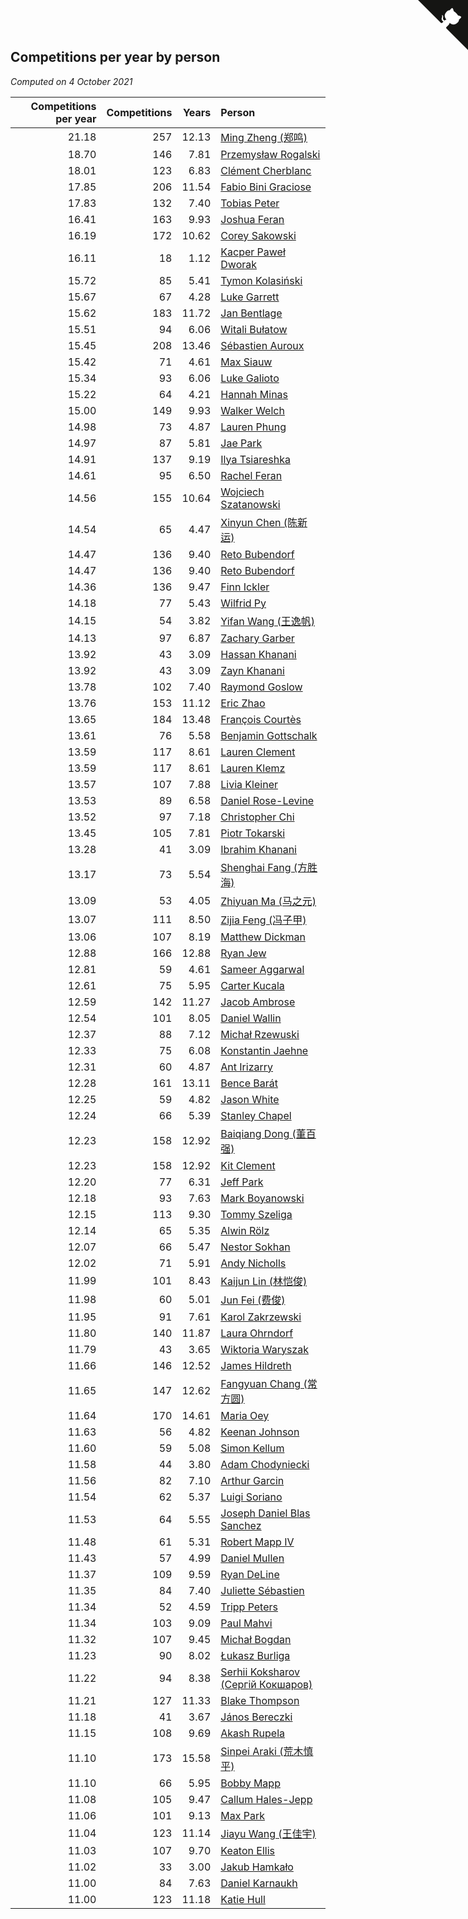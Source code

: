 ## Competitions per year by person

*Computed on  4 October 2021*

| Competitions per year | Competitions | Years | Person |
| ---: | ---: | ---: | :--- |
| 21.18 | 257 | 12.13 | [Ming Zheng (郑鸣)](https://www.worldcubeassociation.org/persons/2009ZHEN11) |
| 18.70 | 146 | 7.81 | [Przemysław Rogalski](https://www.worldcubeassociation.org/persons/2013ROGA02) |
| 18.01 | 123 | 6.83 | [Clément Cherblanc](https://www.worldcubeassociation.org/persons/2014CHER05) |
| 17.85 | 206 | 11.54 | [Fabio Bini Graciose](https://www.worldcubeassociation.org/persons/2010GRAC02) |
| 17.83 | 132 | 7.40 | [Tobias Peter](https://www.worldcubeassociation.org/persons/2014PETE03) |
| 16.41 | 163 | 9.93 | [Joshua Feran](https://www.worldcubeassociation.org/persons/2011FERA01) |
| 16.19 | 172 | 10.62 | [Corey Sakowski](https://www.worldcubeassociation.org/persons/2011SAKO01) |
| 16.11 | 18 | 1.12 | [Kacper Paweł Dworak](https://www.worldcubeassociation.org/persons/2020DWOR01) |
| 15.72 | 85 | 5.41 | [Tymon Kolasiński](https://www.worldcubeassociation.org/persons/2016KOLA02) |
| 15.67 | 67 | 4.28 | [Luke Garrett](https://www.worldcubeassociation.org/persons/2017GARR05) |
| 15.62 | 183 | 11.72 | [Jan Bentlage](https://www.worldcubeassociation.org/persons/2010BENT01) |
| 15.51 | 94 | 6.06 | [Witali Bułatow](https://www.worldcubeassociation.org/persons/2015BUAT01) |
| 15.45 | 208 | 13.46 | [Sébastien Auroux](https://www.worldcubeassociation.org/persons/2008AURO01) |
| 15.42 | 71 | 4.61 | [Max Siauw](https://www.worldcubeassociation.org/persons/2017SIAU02) |
| 15.34 | 93 | 6.06 | [Luke Galioto](https://www.worldcubeassociation.org/persons/2015GALI02) |
| 15.22 | 64 | 4.21 | [Hannah Minas](https://www.worldcubeassociation.org/persons/2017MINA04) |
| 15.00 | 149 | 9.93 | [Walker Welch](https://www.worldcubeassociation.org/persons/2011WELC01) |
| 14.98 | 73 | 4.87 | [Lauren Phung](https://www.worldcubeassociation.org/persons/2016PHUN02) |
| 14.97 | 87 | 5.81 | [Jae Park](https://www.worldcubeassociation.org/persons/2015PARK24) |
| 14.91 | 137 | 9.19 | [Ilya Tsiareshka](https://www.worldcubeassociation.org/persons/2012TERE01) |
| 14.61 | 95 | 6.50 | [Rachel Feran](https://www.worldcubeassociation.org/persons/2015FERA01) |
| 14.56 | 155 | 10.64 | [Wojciech Szatanowski](https://www.worldcubeassociation.org/persons/2011SZAT01) |
| 14.54 | 65 | 4.47 | [Xinyun Chen (陈新运)](https://www.worldcubeassociation.org/persons/2017CHEN36) |
| 14.47 | 136 | 9.40 | [Reto Bubendorf](https://www.worldcubeassociation.org/persons/2012BUBE01) |
| 14.47 | 136 | 9.40 | [Reto Bubendorf](https://www.worldcubeassociation.org/persons/2012BUBE01) |
| 14.36 | 136 | 9.47 | [Finn Ickler](https://www.worldcubeassociation.org/persons/2012ICKL01) |
| 14.18 | 77 | 5.43 | [Wilfrid Py](https://www.worldcubeassociation.org/persons/2016PYWI01) |
| 14.15 | 54 | 3.82 | [Yifan Wang (王逸帆)](https://www.worldcubeassociation.org/persons/2017WANY29) |
| 14.13 | 97 | 6.87 | [Zachary Garber](https://www.worldcubeassociation.org/persons/2014GARB01) |
| 13.92 | 43 | 3.09 | [Hassan Khanani](https://www.worldcubeassociation.org/persons/2018KHAN26) |
| 13.92 | 43 | 3.09 | [Zayn Khanani](https://www.worldcubeassociation.org/persons/2018KHAN28) |
| 13.78 | 102 | 7.40 | [Raymond Goslow](https://www.worldcubeassociation.org/persons/2014GOSL01) |
| 13.76 | 153 | 11.12 | [Eric Zhao](https://www.worldcubeassociation.org/persons/2010ZHAO19) |
| 13.65 | 184 | 13.48 | [François Courtès](https://www.worldcubeassociation.org/persons/2008COUR01) |
| 13.61 | 76 | 5.58 | [Benjamin Gottschalk](https://www.worldcubeassociation.org/persons/2016GOTT01) |
| 13.59 | 117 | 8.61 | [Lauren Clement](https://www.worldcubeassociation.org/persons/2013KLEM01) |
| 13.59 | 117 | 8.61 | [Lauren Klemz](https://www.worldcubeassociation.org/persons/2013KLEM01) |
| 13.57 | 107 | 7.88 | [Livia Kleiner](https://www.worldcubeassociation.org/persons/2013KLEI03) |
| 13.53 | 89 | 6.58 | [Daniel Rose-Levine](https://www.worldcubeassociation.org/persons/2015ROSE01) |
| 13.52 | 97 | 7.18 | [Christopher Chi](https://www.worldcubeassociation.org/persons/2014CHIC01) |
| 13.45 | 105 | 7.81 | [Piotr Tokarski](https://www.worldcubeassociation.org/persons/2013TOKA01) |
| 13.28 | 41 | 3.09 | [Ibrahim Khanani](https://www.worldcubeassociation.org/persons/2018KHAN27) |
| 13.17 | 73 | 5.54 | [Shenghai Fang (方胜海)](https://www.worldcubeassociation.org/persons/2016FANG01) |
| 13.09 | 53 | 4.05 | [Zhiyuan Ma (马之元)](https://www.worldcubeassociation.org/persons/2017MAZH04) |
| 13.07 | 111 | 8.50 | [Zijia Feng (冯子甲)](https://www.worldcubeassociation.org/persons/2013FENG02) |
| 13.06 | 107 | 8.19 | [Matthew Dickman](https://www.worldcubeassociation.org/persons/2013DICK01) |
| 12.88 | 166 | 12.88 | [Ryan Jew](https://www.worldcubeassociation.org/persons/2008JEWR01) |
| 12.81 | 59 | 4.61 | [Sameer Aggarwal](https://www.worldcubeassociation.org/persons/2017AGGA01) |
| 12.61 | 75 | 5.95 | [Carter Kucala](https://www.worldcubeassociation.org/persons/2015KUCA01) |
| 12.59 | 142 | 11.27 | [Jacob Ambrose](https://www.worldcubeassociation.org/persons/2010AMBR01) |
| 12.54 | 101 | 8.05 | [Daniel Wallin](https://www.worldcubeassociation.org/persons/2013WALL03) |
| 12.37 | 88 | 7.12 | [Michał Rzewuski](https://www.worldcubeassociation.org/persons/2014RZEW01) |
| 12.33 | 75 | 6.08 | [Konstantin Jaehne](https://www.worldcubeassociation.org/persons/2015JAEH01) |
| 12.31 | 60 | 4.87 | [Ant Irizarry](https://www.worldcubeassociation.org/persons/2016IRIZ02) |
| 12.28 | 161 | 13.11 | [Bence Barát](https://www.worldcubeassociation.org/persons/2008BARA01) |
| 12.25 | 59 | 4.82 | [Jason White](https://www.worldcubeassociation.org/persons/2016WHIT16) |
| 12.24 | 66 | 5.39 | [Stanley Chapel](https://www.worldcubeassociation.org/persons/2016CHAP04) |
| 12.23 | 158 | 12.92 | [Baiqiang Dong (董百强)](https://www.worldcubeassociation.org/persons/2008DONG06) |
| 12.23 | 158 | 12.92 | [Kit Clement](https://www.worldcubeassociation.org/persons/2008CLEM01) |
| 12.20 | 77 | 6.31 | [Jeff Park](https://www.worldcubeassociation.org/persons/2015PARK08) |
| 12.18 | 93 | 7.63 | [Mark Boyanowski](https://www.worldcubeassociation.org/persons/2014BOYA01) |
| 12.15 | 113 | 9.30 | [Tommy Szeliga](https://www.worldcubeassociation.org/persons/2012SZEL01) |
| 12.14 | 65 | 5.35 | [Alwin Rölz](https://www.worldcubeassociation.org/persons/2016ROLZ01) |
| 12.07 | 66 | 5.47 | [Nestor Sokhan](https://www.worldcubeassociation.org/persons/2016SOKH01) |
| 12.02 | 71 | 5.91 | [Andy Nicholls](https://www.worldcubeassociation.org/persons/2015NICH04) |
| 11.99 | 101 | 8.43 | [Kaijun Lin (林恺俊)](https://www.worldcubeassociation.org/persons/2013LINK01) |
| 11.98 | 60 | 5.01 | [Jun Fei (费俊)](https://www.worldcubeassociation.org/persons/2016FEIJ02) |
| 11.95 | 91 | 7.61 | [Karol Zakrzewski](https://www.worldcubeassociation.org/persons/2014ZAKR01) |
| 11.80 | 140 | 11.87 | [Laura Ohrndorf](https://www.worldcubeassociation.org/persons/2009OHRN01) |
| 11.79 | 43 | 3.65 | [Wiktoria Waryszak](https://www.worldcubeassociation.org/persons/2018WARY01) |
| 11.66 | 146 | 12.52 | [James Hildreth](https://www.worldcubeassociation.org/persons/2009HILD01) |
| 11.65 | 147 | 12.62 | [Fangyuan Chang (常方圆)](https://www.worldcubeassociation.org/persons/2009CHAN04) |
| 11.64 | 170 | 14.61 | [Maria Oey](https://www.worldcubeassociation.org/persons/2007OEYM01) |
| 11.63 | 56 | 4.82 | [Keenan Johnson](https://www.worldcubeassociation.org/persons/2016JOHN30) |
| 11.60 | 59 | 5.08 | [Simon Kellum](https://www.worldcubeassociation.org/persons/2016KELL12) |
| 11.58 | 44 | 3.80 | [Adam Chodyniecki](https://www.worldcubeassociation.org/persons/2017CHOD02) |
| 11.56 | 82 | 7.10 | [Arthur Garcin](https://www.worldcubeassociation.org/persons/2014GARC27) |
| 11.54 | 62 | 5.37 | [Luigi Soriano](https://www.worldcubeassociation.org/persons/2016SORI04) |
| 11.53 | 64 | 5.55 | [Joseph Daniel Blas Sanchez](https://www.worldcubeassociation.org/persons/2016SANC08) |
| 11.48 | 61 | 5.31 | [Robert Mapp IV](https://www.worldcubeassociation.org/persons/2016IVRO01) |
| 11.43 | 57 | 4.99 | [Daniel Mullen](https://www.worldcubeassociation.org/persons/2016MULL04) |
| 11.37 | 109 | 9.59 | [Ryan DeLine](https://www.worldcubeassociation.org/persons/2012DELI01) |
| 11.35 | 84 | 7.40 | [Juliette Sébastien](https://www.worldcubeassociation.org/persons/2014SEBA01) |
| 11.34 | 52 | 4.59 | [Tripp Peters](https://www.worldcubeassociation.org/persons/2017PETE04) |
| 11.34 | 103 | 9.09 | [Paul Mahvi](https://www.worldcubeassociation.org/persons/2012MAHV01) |
| 11.32 | 107 | 9.45 | [Michał Bogdan](https://www.worldcubeassociation.org/persons/2012BOGD01) |
| 11.23 | 90 | 8.02 | [Łukasz Burliga](https://www.worldcubeassociation.org/persons/2013BURL01) |
| 11.22 | 94 | 8.38 | [Serhii Koksharov (Сергій Кокшаров)](https://www.worldcubeassociation.org/persons/2013KOKS01) |
| 11.21 | 127 | 11.33 | [Blake Thompson](https://www.worldcubeassociation.org/persons/2010THOM03) |
| 11.18 | 41 | 3.67 | [János Bereczki](https://www.worldcubeassociation.org/persons/2018BERE01) |
| 11.15 | 108 | 9.69 | [Akash Rupela](https://www.worldcubeassociation.org/persons/2012RUPE01) |
| 11.10 | 173 | 15.58 | [Sinpei Araki (荒木慎平)](https://www.worldcubeassociation.org/persons/2006ARAK01) |
| 11.10 | 66 | 5.95 | [Bobby Mapp](https://www.worldcubeassociation.org/persons/2015MAPP01) |
| 11.08 | 105 | 9.47 | [Callum Hales-Jepp](https://www.worldcubeassociation.org/persons/2012HALE01) |
| 11.06 | 101 | 9.13 | [Max Park](https://www.worldcubeassociation.org/persons/2012PARK03) |
| 11.04 | 123 | 11.14 | [Jiayu Wang (王佳宇)](https://www.worldcubeassociation.org/persons/2010WANG53) |
| 11.03 | 107 | 9.70 | [Keaton Ellis](https://www.worldcubeassociation.org/persons/2012ELLI01) |
| 11.02 | 33 | 3.00 | [Jakub Hamkało](https://www.worldcubeassociation.org/persons/2018HAMK01) |
| 11.00 | 84 | 7.63 | [Daniel Karnaukh](https://www.worldcubeassociation.org/persons/2014KARN02) |
| 11.00 | 123 | 11.18 | [Katie Hull](https://www.worldcubeassociation.org/persons/2010HULL01) |


<a href="https://github.com/jonatanklosko/wca_statistics" class="github-corner" aria-label="View source on Github"><svg width="80" height="80" viewBox="0 0 250 250" style="fill:#151513; color:#fff; position: absolute; top: 0; border: 0; right: 0;" aria-hidden="true"><path d="M0,0 L115,115 L130,115 L142,142 L250,250 L250,0 Z"></path><path d="M128.3,109.0 C113.8,99.7 119.0,89.6 119.0,89.6 C122.0,82.7 120.5,78.6 120.5,78.6 C119.2,72.0 123.4,76.3 123.4,76.3 C127.3,80.9 125.5,87.3 125.5,87.3 C122.9,97.6 130.6,101.9 134.4,103.2" fill="currentColor" style="transform-origin: 130px 106px;" class="octo-arm"></path><path d="M115.0,115.0 C114.9,115.1 118.7,116.5 119.8,115.4 L133.7,101.6 C136.9,99.2 139.9,98.4 142.2,98.6 C133.8,88.0 127.5,74.4 143.8,58.0 C148.5,53.4 154.0,51.2 159.7,51.0 C160.3,49.4 163.2,43.6 171.4,40.1 C171.4,40.1 176.1,42.5 178.8,56.2 C183.1,58.6 187.2,61.8 190.9,65.4 C194.5,69.0 197.7,73.2 200.1,77.6 C213.8,80.2 216.3,84.9 216.3,84.9 C212.7,93.1 206.9,96.0 205.4,96.6 C205.1,102.4 203.0,107.8 198.3,112.5 C181.9,128.9 168.3,122.5 157.7,114.1 C157.9,116.9 156.7,120.9 152.7,124.9 L141.0,136.5 C139.8,137.7 141.6,141.9 141.8,141.8 Z" fill="currentColor" class="octo-body"></path></svg></a><style>.github-corner:hover .octo-arm{animation:octocat-wave 560ms ease-in-out}@keyframes octocat-wave{0%,100%{transform:rotate(0)}20%,60%{transform:rotate(-25deg)}40%,80%{transform:rotate(10deg)}}@media (max-width:500px){.github-corner:hover .octo-arm{animation:none}.github-corner .octo-arm{animation:octocat-wave 560ms ease-in-out}}</style>
